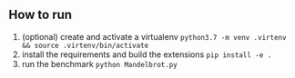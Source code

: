 ## How to run

1. (optional) create and activate a virtualenv `python3.7 -m venv .virtenv && source .virtenv/bin/activate`
2. install the requirements and build the extensions `pip install -e .`
3. run the benchmark `python Mandelbrot.py`